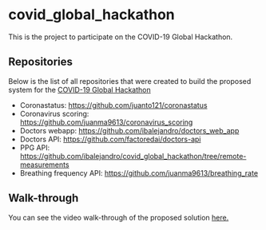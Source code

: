 # covid_global_hackathon
This is the project to participate on the COVID-19 Global Hackathon.

## Repositories
Below is the list of all repositories that were created to build the proposed system for the [COVID-19 Global Hackathon](https://covid-global-hackathon.devpost.com/)
- Coronastatus: https://github.com/juanto121/coronastatus
- Coronavirus scoring: https://github.com/juanma9613/coronavirus_scoring
- Doctors webapp: https://github.com/ibalejandro/doctors_web_app
- Doctors API: https://github.com/factoredai/doctors-api
- PPG API: https://github.com/ibalejandro/covid_global_hackathon/tree/remote-measurements
- Breathing frequency API: https://github.com/juanma9613/breathing_rate

## Walk-through
You can see the video walk-through of the proposed solution [here.](https://www.youtube.com/watch?v=TmYd_TsAXD0&feature=youtu.be)
